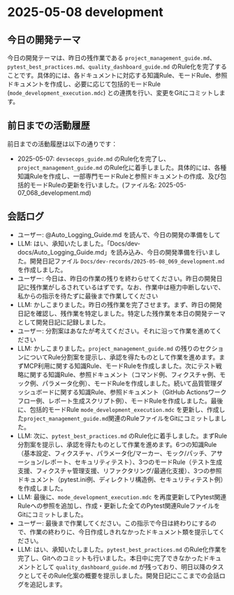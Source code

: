# 2025-05-08 development

## 今日の開発テーマ

今日の開発テーマは、昨日の残作業である `project_management_guide.md`、`pytest_best_practices.md`、`quality_dashboard_guide.md` のRule化を完了することです。具体的には、各ドキュメントに対応する知識Rule、モードRule、参照ドキュメントを作成し、必要に応じて包括的モードRule (`mode_development_execution.mdc`) との連携を行い、変更をGitにコミットします。

## 前日までの活動履歴

前日までの活動履歴は以下の通りです：

* 2025-05-07: `devsecops_guide.md` のRule化を完了し、`project_management_guide.md` のRule化に着手しました。具体的には、各種知識Ruleを作成し、一部専門モードRuleと参照ドキュメントの作成、及び包括的モードRuleの更新を行いました。(ファイル名: 2025-05-07_068_development.md)

## 会話ログ

* ユーザー: @Auto_Logging_Guide.md を読んで、今日の開発の準備をして
* LLM: はい、承知いたしました。「Docs/dev-docs/Auto_Logging_Guide.md」を読み込み、今日の開発準備を行いました。開発日記ファイル `Docs/dev-records/2025-05-08_069_development.md` を作成しました。
* ユーザー: 今日は、昨日の作業の残りを終わらせてください。昨日の開発日記に残作業がしるされているはずです。なお、作業中は極力中断しないで、私からの指示を待たずに最後まで作業してください
* LLM: かしこまりました。昨日の残作業を完了させます。まず、昨日の開発日記を確認し、残作業を特定しました。特定した残作業を本日の開発テーマとして開発日記に記録しました。
* ユーザー: 分割案はあなたが考えてください。それに沿って作業を進めてください
* LLM: かしこまりました。`project_management_guide.md` の残りのセクションについてRule分割案を提示し、承認を得たものとして作業を進めます。まずMCP利用に関する知識Rule、モードRuleを作成しました。次にテスト戦略に関する知識Rule、参照ドキュメント（コマンド例、フィクスチャ例、モック例、パラメータ化例）、モードRuleを作成しました。続いて品質管理ダッシュボードに関する知識Rule、参照ドキュメント（GitHub Actionsワークフロー例、レポート生成スクリプト例）、モードRuleを作成しました。最後に、包括的モードRule `mode_development_execution.mdc` を更新し、作成した`project_management_guide.md`関連のRuleファイルをGitにコミットしました。
* LLM: 次に、`pytest_best_practices.md` のRule化に着手しました。まずRule分割案を提示し、承認を得たものとして作業を進めます。6つの知識Rule（基本設定、フィクスチャ、パラメータ化/マーカー、モック/パッチ、アサーション/レポート、セキュリティテスト）、3つのモードRule（テスト生成支援、フィクスチャ管理支援、リファクタリング/最適化支援）、3つの参照ドキュメント（pytest.ini例、ディレクトリ構造例、セキュリティテスト例）を作成しました。
* LLM: 最後に、`mode_development_execution.mdc` を再度更新してPytest関連Ruleへの参照を追加し、作成・更新した全てのPytest関連RuleファイルをGitにコミットしました。
* ユーザー: 最後まで作業してください。この指示で今日は終わりにするので、作業の終わりに、今日作成しきれなかったドキュメント類を提示してください。
* LLM: はい、承知いたしました。`pytest_best_practices.md` のRule化作業を完了し、Gitへのコミットも行いました。本日中に完了できなかったドキュメントとして `quality_dashboard_guide.md` が残っており、明日以降のタスクとしてそのRule化案の概要を提示しました。開発日記にここまでの会話ログを追記します。
